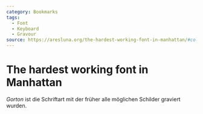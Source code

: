 ```yaml
---
category: Bookmarks
tags:
  - Font
  - Keyboard
  - Gravour
source: https://aresluna.org/the-hardest-working-font-in-manhattan/#collection
---
```


# The hardest working font in Manhattan

_Gorton_ ist die Schriftart mit der früher alle möglichen Schilder graviert wurden.
